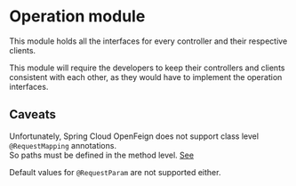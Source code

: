 # Operation module

This module holds all the interfaces for every controller and their respective clients.

This module will require the developers
to keep their controllers and clients consistent with each other,
as they would have to implement the operation interfaces.

## Caveats

Unfortunately, Spring Cloud OpenFeign does not support class level `@RequestMapping` annotations.  
So paths must be defined in the method level. [See][1]

Default values for `@RequestParam` are not supported either.

[1]: https://github.com/spring-cloud/spring-cloud-openfeign/issues/547

